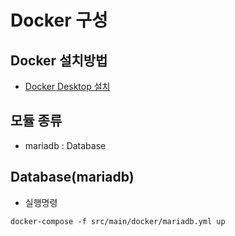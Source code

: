 # Docker 구성

## Docker 설치방법
 - [Docker Desktop 설치](https://www.docker.com/products/docker-desktop)

## 모듈 종류
 - mariadb : Database
 
## Database(mariadb)
 - 실행명령 
 ```
 docker-compose -f src/main/docker/mariadb.yml up
 ```
